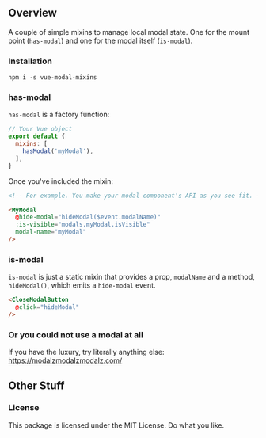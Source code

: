 ## Overview

A couple of simple mixins to manage local modal state. One for the mount point (`has-modal`) and one for the modal itself (`is-modal`).

### Installation

```
npm i -s vue-modal-mixins
```

### has-modal

`has-modal` is a factory function:

```js
// Your Vue object
export default {
  mixins: [
    hasModal('myModal'),
  ],
}
```

Once you've included the mixin:

```html
<!-- For example. You make your modal component's API as you see fit. -->

<MyModal
  @hide-modal="hideModal($event.modalName)"
  :is-visible="modals.myModal.isVisible"
  modal-name="myModal"
/>
```

### is-modal

`is-modal` is just a static mixin that provides a prop, `modalName` and a method, `hideModal()`, which emits a `hide-modal` event. 

```html
<CloseModalButton
  @click="hideModal"
/>
```

### Or you could not use a modal at all

If you have the luxury, try literally anything else: https://modalzmodalzmodalz.com/

## Other Stuff

### License

This package is licensed under the MIT License. Do what you like.
